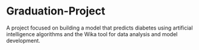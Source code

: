 # Graduation-Project
A project focused on building a model that predicts diabetes using artificial intelligence algorithms and the Wika tool  for data analysis and model development.
